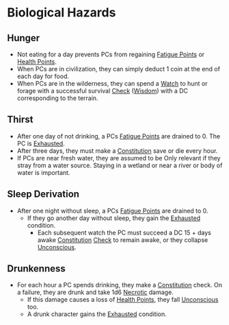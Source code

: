 # Biological Hazards

## Hunger
- Not eating for a day prevents PCs from regaining [Fatigue Points](../Player%20Characters/Derived%20Statistics/Fatigue%20Points.md) or [Health Points](../Player%20Characters/Derived%20Statistics/Health%20Points.md). 
- When PCs are in civilization, they can simply deduct 1 coin at the end of each day for food.
- When PCs are in the wilderness, they can spend a [Watch](../Game%20Procedures/Watches.md) to hunt or forage with a successful survival [Check](../Game%20Procedures/Check.md) ([Wisdom](../Player%20Characters/Chosen%20Statistics/Wisdom.md)) with a DC corresponding to the terrain.

## Thirst
- After one day of not drinking, a PCs [Fatigue Points](../Player%20Characters/Derived%20Statistics/Fatigue%20Points.md) are drained to 0. The PC is [Exhausted](../Conditions/Exhausted.md).
- After three days, they must make a [Constitution](../Player%20Characters/Chosen%20Statistics/Constitution.md) save or die every hour. 
- If PCs are near fresh water, they are assumed to be Only relevant if they stray from a water source. Staying in a wetland or near a river or body of water is important.

## Sleep Derivation
- After one night without sleep, a PCs [Fatigue Points](../Player%20Characters/Derived%20Statistics/Fatigue%20Points.md) are drained to 0. 
	- If they go another day without sleep, they gain the [Exhausted](../Conditions/Exhausted.md) condition. 
		- Each subsequent watch the PC must succeed a DC 15 + days awake [Constitution](../Player%20Characters/Chosen%20Statistics/Constitution.md) [Check](../Game%20Procedures/Check.md) to remain awake, or they collapse [Unconscious](../Conditions/Unconscious.md). 

## Drunkenness
- For each hour a PC spends drinking, they make a [Constitution](../Player%20Characters/Chosen%20Statistics/Constitution.md) check. On a failure, they are drunk and take 1d6 [Necrotic](../Damage%20Types/Necrotic.md) damage.
	- If this damage causes a loss of [Health Points](../Player%20Characters/Derived%20Statistics/Health%20Points.md), they fall [Unconscious](../Conditions/Unconscious.md) too.
	- A drunk character gains the [Exhausted](../Conditions/Exhausted.md) condition.